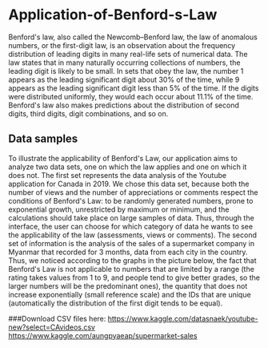 # Application-of-Benford-s-Law

Benford's law, also called the Newcomb–Benford law, the law of anomalous numbers, or the first-digit law, is an observation about the frequency distribution of leading digits in many real-life sets of numerical data. The law states that in many naturally occurring collections of numbers, the leading digit is likely to be small. In sets that obey the law, the number 1 appears as the leading significant digit about 30% of the time, while 9 appears as the leading significant digit less than 5% of the time. If the digits were distributed uniformly, they would each occur about 11.1% of the time. Benford's law also makes predictions about the distribution of second digits, third digits, digit combinations, and so on.

## Data samples

To illustrate the applicability of Benford's Law, our application aims to analyze two data sets, one on which the law applies and one on which it does not.
The first set represents the data analysis of the Youtube application for Canada in 2019. We chose this data set, because both the number of views and the number of appreciations or comments respect the conditions of Benford's Law: to be randomly generated numbers, prone to exponential growth, unrestricted by maximum or minimum, and the calculations should take place on large samples of data. Thus, through the interface, the user can choose for which category of data he wants to see the applicability of the law (assessments, views or comments). 
The second set of information is the analysis of the sales of a supermarket company in Myanmar that recorded for 3 months, data from each city in the country. Thus, we noticed according to the graphs in the picture below, the fact that Benford's Law is not applicable to numbers that are limited by a range (the rating takes values from 1 to 9, and people tend to give better grades, so the larger numbers will be the predominant ones), the quantity that does not increase exponentially (small reference scale) and the IDs that are unique (automatically the distribution of the first digit tends to be equal).

###Download CSV files here: https://www.kaggle.com/datasnaek/youtube-new?select=CAvideos.csv 
                            https://www.kaggle.com/aungpyaeap/supermarket-sales
